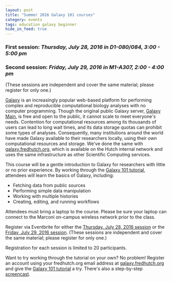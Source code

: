 ```yaml
---
layout: post
title: "Summer 2016 Galaxy 101 courses"
category: events
tags: education galaxy beginner
hide_in_feed: true
---
```


### **First session:** *Thursday, July 28, 2016 in D1-080/084, 3:00 - 5:00 pm*

### **Second session:** *Friday, July 29, 2016 in M1-A307, 2:00 - 4:00 pm*

(These sessions are independent and cover the same material; please register for only one.)

[Galaxy](https://wiki.galaxyproject.org/) is an increasingly popular web-based platform for performing complex and reproducible computational biology analyses with no computer programming.
Though the original public Galaxy server, [Galaxy Main](http://usegalaxy.org), is free and open to the public, it cannot scale to meet everyone's needs.
Contention for computational resources among its thousands of users can lead to long wait times, and its data storage quotas can prohibit some types of analyses.
Consequently, many institutions around the world have made Galaxy available to their researchers locally, using their own computational resources and storage.
We've done the same with [galaxy.fredhutch.org](http://galaxy.fredhutch.org), which is available on the Hutch internal network and uses the same infrastructure as other Scientific Computing services.

This course will be a gentle introduction to Galaxy for researchers with little or no prior experience.
By working through the [Galaxy 101 tutorial](https://usegalaxy.org/u/aun1/p/galaxy101), attendees will learn the basics of Galaxy, including:

- Fetching data from public sources
- Performing simple data manipulation
- Working with multiple histories
- Creating, editing, and running workflows


Attendees must bring a laptop to the course.
Please be sure your laptop can connect to the Marconi on-campus wireless network prior to the class.

Register via Eventbrite for either the [Thursday, July 28, 2016 session](https://www.eventbrite.com/e/galaxy-101-registration-26554789089) or the [Friday, July 29, 2016 session](https://www.eventbrite.com/e/galaxy-101-registration-26572649510).
(These sessions are independent and cover the same material; please register for only one.)

Registration for each session is limited to 20 participants.

Want to try working through the tutorial on your own?
No problem!
Register an account using your fredhutch.org email address at [galaxy.fredhutch.org](http://galaxy.fredhutch.org) and give the [Galaxy 101 tutorial](https://usegalaxy.org/u/aun1/p/galaxy101) a try.
There's also a step-by-step [screencast](http://screencast.g2.bx.psu.edu/galaxy101/).
